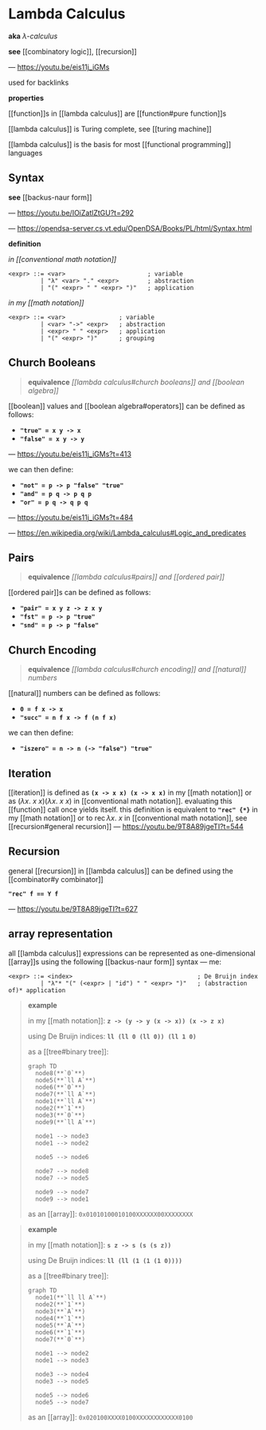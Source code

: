 # Lambda Calculus

**aka** _&lambda;-calculus_

**see** [[combinatory logic]], [[recursion]]

&mdash; <https://youtu.be/eis11j_iGMs>

used for backlinks

**properties**

[[function]]s in [[lambda calculus]] are [[function#pure function]]s

[[lambda calculus]] is Turing complete, see [[turing machine]]

[[lambda calculus]] is the basis for most [[functional programming]] languages

## Syntax

**see** [[backus-naur form]]

&mdash; <https://youtu.be/IOiZatlZtGU?t=292>

&mdash; <https://opendsa-server.cs.vt.edu/OpenDSA/Books/PL/html/Syntax.html>

**definition**

_in [[conventional math notation]]_

```bnf
<expr> ::= <var>                       ; variable
         | "λ" <var> "." <expr>        ; abstraction
         | "(" <expr> " " <expr> ")"   ; application
```

_in my [[math notation]]_

```bnf
<expr> ::= <var>               ; variable
         | <var> "->" <expr>   ; abstraction
         | <expr> " " <expr>   ; application
         | "(" <expr> ")"      ; grouping
```

## Church Booleans

> **equivalence** _[[lambda calculus#church booleans]] and [[boolean algebra]]_

[[boolean]] values and [[boolean algebra#operators]] can be defined as follows:

- **`"true" = x y -> x`**
- **`"false" = x y -> y`**

&mdash; <https://youtu.be/eis11j_iGMs?t=413>

we can then define:

- **`"not" = p -> p "false" "true"`**
- **`"and" = p q -> p q p`**
- **`"or" = p q -> q p q`**

&mdash; <https://youtu.be/eis11j_iGMs?t=484>

&mdash; <https://en.wikipedia.org/wiki/Lambda_calculus#Logic_and_predicates>

## Pairs

> **equivalence** _[[lambda calculus#pairs]] and [[ordered pair]]_

[[ordered pair]]s can be defined as follows:

- **`"pair" = x y z -> z x y`**
- **`"fst" = p -> p "true"`**
- **`"snd" = p -> p "false"`**

## Church Encoding

> **equivalence** _[[lambda calculus#church encoding]] and [[natural]] numbers_

[[natural]] numbers can be defined as follows:

- **`0 = f x -> x`**
- **`"succ" = n f x -> f (n f x)`**

we can then define:

- **`"iszero" = n -> n (-> "false") "true"`**

## Iteration

[[iteration]] is defined as **`(x -> x x) (x -> x x)`** in my [[math notation]] or as $(\lambda x.\ x\ x) (\lambda x.\ x\ x)$ in [[conventional math notation]]. evaluating this [[function]] call once yields itself. this definition is equivalent to **`"rec" {*}`** in my [[math notation]] or to $\operatorname{rec} \lambda x.\ x$ in [[conventional math notation]], see [[recursion#general recursion]] &mdash; <https://youtu.be/9T8A89jgeTI?t=544>

## Recursion

general [[recursion]] in [[lambda calculus]] can be defined using the [[combinator#y combinator]]

**`"rec" f == Y f`**

&mdash; <https://youtu.be/9T8A89jgeTI?t=627>

## array representation

all [[lambda calculus]] expressions can be represented as one-dimensional [[array]]s using the following [[backus-naur form]] syntax &mdash; me:

```bnf
<expr> ::= <index>                                   ; De Bruijn index
         | "λ"* "(" (<expr> | "id") " " <expr> ")"   ; (abstraction of)* application
```

> **example**
>
> in my [[math notation]]: **`z -> (y -> y (x -> x)) (x -> z x)`**
>
> using De Bruijn indices: **`ll (ll 0 (ll 0)) (ll 1 0)`**
>
> as a [[tree#binary tree]]:
>
> ```mermaid
> graph TD
>   node8(**`0`**)
>   node5(**`ll A`**)
>   node6(**`0`**)
>   node7(**`ll A`**)
>   node1(**`ll A`**)
>   node2(**`1`**)
>   node3(**`0`**)
>   node9(**`ll A`**)
>
>   node1 --> node3
>   node1 --> node2
>
>   node5 --> node6
>
>   node7 --> node8
>   node7 --> node5
>
>   node9 --> node7
>   node9 --> node1
> ```
>
> as an [[array]]: `0x01010100010100XXXXXX00XXXXXXXX`

> **example**
>
> in my [[math notation]]: **`s z -> s (s (s z))`**
>
> using De Bruijn indices: **`ll (ll (1 (1 (1 0))))`**
>
> as a [[tree#binary tree]]:
>
> ```mermaid
> graph TD
>   node1(**`ll ll A`**)
>   node2(**`1`**)
>   node3(**`A`**)
>   node4(**`1`**)
>   node5(**`A`**)
>   node6(**`1`**)
>   node7(**`0`**)
>
>   node1 --> node2
>   node1 --> node3
>
>   node3 --> node4
>   node3 --> node5
>
>   node5 --> node6
>   node5 --> node7
> ```
>
> as an [[array]]: `0x020100XXXX0100XXXXXXXXXXXX0100`
